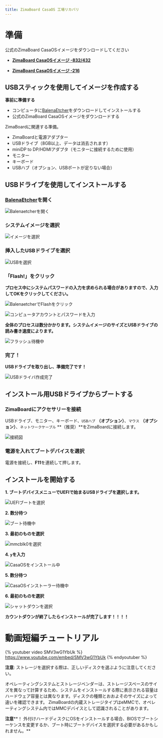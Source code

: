 ```yaml
---
title: ZimaBoard CasaOS 工場リカバリ
---
```


# 準備

公式のZimaBoard CasaOSイメージをダウンロードしてください

- [**ZimaBoard CasaOSイメージ -832/432**](https://drive.google.com/file/d/1b-k7d1LzPHNUtem-hOrHB5dDt0_AC6mK/view)

- [**ZimaBoard CasaOSイメージ -216**](https://drive.google.com/file/d/1PFw1JXoimwUvOX9kgkmOSUM0evi_GGxv/view)
## USBスティックを使用してイメージを作成する

**事前に準備する**

- コンピュータに[BalenaEtcher](https://www.balena.io/etcher/)をダウンロードしてインストールする
- 公式のZimaBoard CasaOSイメージをダウンロードする

ZimaBoardに関連する準備。

- ZimaBoardと電源アダプター
- USBドライブ（8GB以上、データは消去されます）
- miniDP to DP/HDMIアダプタ（モニターに接続するために使用）
- モニター
- キーボード
- USBハブ（オプション、USBポートが足りない場合）

## USBドライブを使用してインストールする

### [BalenaEtcher](https://www.balena.io/etcher/)を開く

![Balenaetcherを開く](/images/Restore-factory-settings/open-balenaetcher.png)

### システムイメージを選択 

![イメージを選択](/images/Restore-factory-settings/choose-image.png)

### 挿入したUSBドライブを選択

![USBを選択](/images/Restore-factory-settings/choose-usb.png)

### 「Flash!」をクリック 

**プロセス中にシステムパスワードの入力を求められる場合がありますので、入力してOKをクリックしてください。**

![BalenaetcherでFlashをクリック](/images/Restore-factory-settings/click-flash.png)

![コンピュータアカウントとパスワードを入力](/images/Restore-factory-settings/enter-password.png)

**全体のプロセスは数分かかります。システムイメージのサイズとUSBドライブの読み書き速度によります。**

![フラッシュ待機中](/images/Restore-factory-settings/waiting-flash.png)

### 完了！ 

**USBドライブを取り出し、準備完了です！**

![USBドライバ作成完了](/images/Restore-factory-settings/complete-flash.png)

## **インストール用USBドライブからブートする**

### ZimaBoardにアクセサリーを接続

USBドライブ、モニター、キーボード、`USBハブ` **（オプション）**、`マウス` **（オプション）**、`ネットワークケーブル` **（推奨）**をZimaBoardに接続します。

![接続図](/images/Restore-factory-settings/connection-diagram.png)

### 電源を入れてブートデバイスを選択

電源を接続し、**F11**を連続して押します。

## **インストールを開始する**

**1. ブートデバイスメニューでUEFIで始まるUSBドライブを選択します。**

![UEFIブートを選択](/images/Restore-factory-settings/choose-uefi-boot.jpeg)

**2. 数分待つ**

![ブート待機中](/images/Restore-factory-settings/witting-boot.png)

**3. 最初のものを選択**

![mmcblk0を選択](/images/Restore-factory-settings/select-mmcblk0.png)

**4. `y`を入力**

![CasaOSをインストール中](/images/Restore-factory-settings/enter-yes.png)

**5. 数分待つ**

![CasaOSインストーラー待機中](/images/Restore-factory-settings/witting-install.png)

**6. 最初のものを選択**

![シャットダウンを選択](/images/Restore-factory-settings/select-poweroff.png)

**カウントダウンが終了したらインストールが完了します！！！！**

# 動画短編チュートリアル

{% youtuber video SMV3wG1YbUk %}
https://www.youtube.com/embed/SMV3wG1YbUk
{% endyoutuber %}

**注意**: ストレージを選択する際は、正しいディスクを選ぶように注意してください。

オペレーティングシステムとストレージベンダーは、ストレージスペースのサイズを異なって計算するため、システムをインストールする際に表示される容量はハードウェア容量とは異なります。ディスクの種類とおおよそのサイズによって違いを確認できます。
ZimaBoardの内蔵ストレージタイプはeMMCで、オペレーティングシステム内ではMMCデバイスとして認識されることがあります。

**注意****！ 外付けハードディスクにOSをインストールする場合、BIOSでブートシーケンスを変更するか、ブート時にブートデバイスを選択する必要があるかもしれません。**